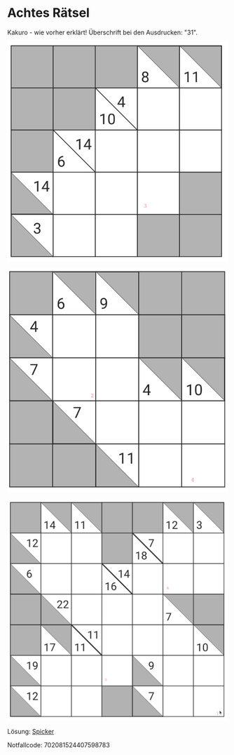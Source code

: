 Achtes Rätsel
===============

Kakuro - wie vorher erklärt!
Überschrift bei den Ausdrucken: "31".

![1](raetsel-08-1.png)

![2](raetsel-08-2.png)

![3](raetsel-08-3.png)

<!--
1=3
2=5
3=3
4=8
5=3
6=7

 353837
-->

<script type="text/javascript">
var nextUrl="/index.html#09-";
</script>

Lösung: <a href="/index.html#/loesungen/31.md">Spicker</a>

Notfallcode: 702081524407598783
